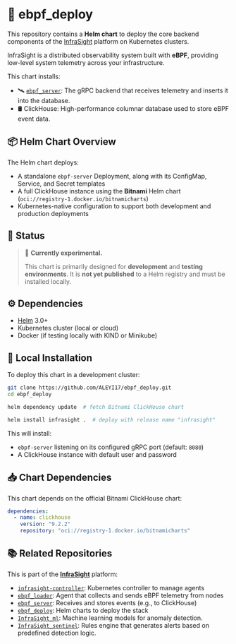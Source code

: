 # 🚀 ebpf_deploy

This repository contains a **Helm chart** to deploy the core backend components of the [InfraSight](https://github.com/ALEYI17/InfraSight) platform on Kubernetes clusters.

InfraSight is a distributed observability system built with **eBPF**, providing low-level system telemetry across your infrastructure.

This chart installs:

- 🛰️ [`ebpf_server`](https://github.com/ALEYI17/ebpf_server): The gRPC backend that receives telemetry and inserts it into the database.
- 🛢️ ClickHouse: High-performance columnar database used to store eBPF event data.

## 📦 Helm Chart Overview

The Helm chart deploys:

- A standalone `ebpf-server` Deployment, along with its ConfigMap, Service, and Secret templates
- A full ClickHouse instance using the **Bitnami** Helm chart (`oci://registry-1.docker.io/bitnamicharts`)
- Kubernetes-native configuration to support both development and production deployments

## 📌 Status

> 🧪 **Currently experimental.**
>
> This chart is primarily designed for **development** and **testing environments**. It is **not yet published** to a Helm registry and must be installed locally.

## ⚙️ Dependencies

- [Helm](https://helm.sh/) 3.0+
- Kubernetes cluster (local or cloud)
- Docker (if testing locally with KIND or Minikube)

## 🧪 Local Installation

To deploy this chart in a development cluster:

```bash
git clone https://github.com/ALEYI17/ebpf_deploy.git
cd ebpf_deploy

helm dependency update  # fetch Bitnami ClickHouse chart

helm install infrasight .  # deploy with release name "infrasight"
````

This will install:

* `ebpf-server` listening on its configured gRPC port (default: `8080`)
* A ClickHouse instance with default user and password

## 📥 Chart Dependencies

This chart depends on the official Bitnami ClickHouse chart:

```yaml
dependencies:
  - name: clickhouse
    version: "9.2.2"
    repository: "oci://registry-1.docker.io/bitnamicharts"
```
## 📚 Related Repositories

This is part of the **[InfraSight](https://github.com/ALEYI17/InfraSight)** platform:

- [`infrasight-controller`](https://github.com/ALEYI17/infrasight-controller): Kubernetes controller to manage agents
- [`ebpf_loader`](https://github.com/ALEYI17/ebpf_loader): Agent that collects and sends eBPF telemetry from nodes
- [`ebpf_server`](https://github.com/ALEYI17/ebpf_server): Receives and stores events (e.g., to ClickHouse)
- [`ebpf_deploy`](https://github.com/ALEYI17/ebpf_deploy): Helm charts to deploy the stack
- [`InfraSight_ml`](https://github.com/ALEYI17/InfraSight_ml): Machine learning models for anomaly detection.
- [`InfraSight_sentinel`](https://github.com/ALEYI17/InfraSight_sentinel): Rules engine that generates alerts based on predefined detection logic.

